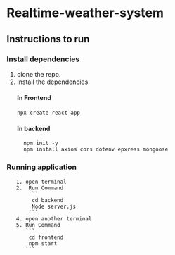 # Realtime-weather-system
## Instructions to run
  ### Install dependencies
 1. clone the repo.
 2. Install the dependencies
    #### In Frontend
    ```
    npx create-react-app
    ```
    #### In backend
     ```
       npm init -y
       npm install axios cors dotenv epxress mongoose
     ```
   ### Running application
       1. open terminal
       2.  Run Command
           ```
            cd backend
            Node server.js
           ```
       4. open another terminal 
       5. Run Command
          ```
           cd frontend
           npm start
          ```
      
